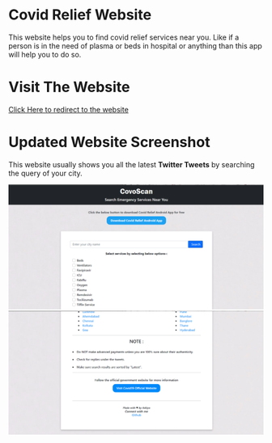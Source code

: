 # Covid Relief Website
This website helps you to find covid relief services near you. Like if a person is in the need of plasma or beds 
in hospital or anything than this app will help you to do so.

# Visit The Website
<a href ="https://covid-relief-india.netlify.app/">Click Here to redirect to the website</a>

# Updated Website Screenshot

This website usually shows you all the latest <b>Twitter Tweets</b> by searching the query of your city.

<img src="web1.png" width="800">


<img src="web2.png" width="800">




